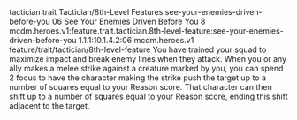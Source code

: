 <ability>
  <metadata>
    <class>tactician</class>
    <feature_type>trait</feature_type>
    <file_dpath>Tactician/8th-Level Features</file_dpath>
    <item_id>see-your-enemies-driven-before-you</item_id>
    <item_index>06</item_index>
    <item_name>See Your Enemies Driven Before You</item_name>
    <level>8</level>
    <scc>mcdm.heroes.v1:feature.trait.tactician.8th-level-feature:see-your-enemies-driven-before-you</scc>
    <scdc>1.1.1:10.1.4.2:06</scdc>
    <source>mcdm.heroes.v1</source>
    <type>feature/trait/tactician/8th-level-feature</type>
  </metadata>
  <effects>
    <effect type="mundane">You have trained your squad to maximize impact and break enemy lines when they attack.</effect>
    <effect type="mundane" name="Mark Benefit">When you or any ally makes a melee strike against a creature marked by you, you can spend 2 focus to have the character making the strike push the target up to a number of squares equal to your Reason score. That character can then shift up to a number of squares equal to your Reason score, ending this shift adjacent to the target.</effect>
  </effects>
</ability>
